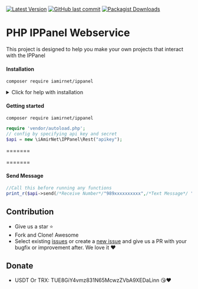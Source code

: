 [![Latest Version](https://img.shields.io/github/release/iamirnet/ippanel.svg?style=flat-square)](https://github.com/iamirnet/ippanel/releases)
[![GitHub last commit](https://img.shields.io/github/last-commit/iamirnet/ippanel.svg?style=flat-square)](#)
[![Packagist Downloads](https://img.shields.io/packagist/dt/iamirnet/ippanel.svg?style=flat-square)](https://packagist.org/packages/iamirnet/ippanel)

# PHP IPPanel Webservice
This project is designed to help you make your own projects that interact with the IPPanel

#### Installation
```
composer require iamirnet/ippanel
```
<details>
 <summary>Click for help with installation</summary>

## Install Composer
If the above step didn't work, install composer and try again.
#### Debian / Ubuntu
```
sudo apt-get install curl php-curl
curl -s http://getcomposer.org/installer | php
php composer.phar install
```
Composer not found? Use this command instead:
```
php composer.phar require "iamirnet/ippanel"
```

#### Installing on Windows
Download and install composer:
1. https://getcomposer.org/download/
2. Create a folder on your drive like C:\iAmirNet\IPPanel
3. Run command prompt and type `cd C:\iAmirNet\IPPanel`
4. ```composer require iamirnet/ippanel```
5. Once complete copy the vendor folder into your project.

</details>

#### Getting started
`composer require iamirnet/ippanel`
```php
require 'vendor/autoload.php';
// config by specifying api key and secret
$api = new \iAmirNet\IPPanel\Rest("apikey");
```


=======

=======
#### Send Message
```php
//Call this before running any functions
print_r($api->send(/*Receive Number*/"989xxxxxxxxxx",/*Text Message*/ "متن پیامک", /*Sender Number*/"989999xxxx",));
```

## Contribution
- Give us a star :star:
- Fork and Clone! Awesome
- Select existing [issues](https://github.com/iamirnet/ippanel/issues) or create a [new issue](https://github.com/iamirnet/ippanel/issues/new) and give us a PR with your bugfix or improvement after. We love it ❤️

## Donate
- USDT Or TRX: TUE8GiY4vmz831N65McwzZVbA9XEDaLinn 😘❤
